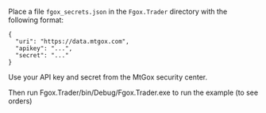 


Place a file `fgox_secrets.json` in the `Fgox.Trader` directory with the following format:

    {
      "uri": "https://data.mtgox.com",
      "apikey": "...",
      "secret": "..."
    }

Use your API key and secret from the MtGox security center.

Then run Fgox.Trader/bin/Debug/Fgox.Trader.exe to run the example (to see orders)

